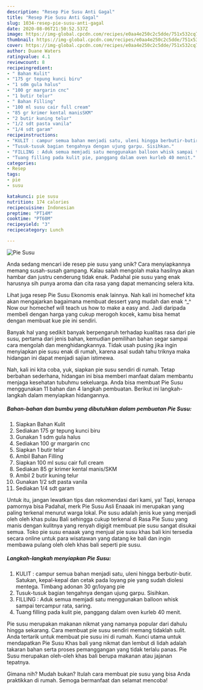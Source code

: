 ```yaml
---
description: "Resep Pie Susu Anti Gagal"
title: "Resep Pie Susu Anti Gagal"
slug: 1034-resep-pie-susu-anti-gagal
date: 2020-08-06T21:50:52.537Z
image: https://img-global.cpcdn.com/recipes/e0aa4e250c2c5dde/751x532cq70/pie-susu-foto-resep-utama.jpg
thumbnail: https://img-global.cpcdn.com/recipes/e0aa4e250c2c5dde/751x532cq70/pie-susu-foto-resep-utama.jpg
cover: https://img-global.cpcdn.com/recipes/e0aa4e250c2c5dde/751x532cq70/pie-susu-foto-resep-utama.jpg
author: Duane Waters
ratingvalue: 4.1
reviewcount: 8
recipeingredient:
- " Bahan Kulit"
- "175 gr tepung kunci biru"
- "1 sdm gula halus"
- "100 gr margarin cnc"
- "1 butir telur"
- " Bahan Filling"
- "100 ml susu cair full cream"
- "85 gr krimer kental manisSKM"
- "2 butir kuning telur"
- "1/2 sdt pasta vanila"
- "1/4 sdt garam"
recipeinstructions:
- "KULIT : campur semua bahan menjadi satu, uleni hingga berbutir-butir. Satukan, kepal-kepal dan cetak pada loyang pie yang sudah diolesi mentega. Timbang adonan 30 gr/loyang pie"
- "Tusuk-tusuk bagian tengahnya dengan ujung garpu. Sisihkan."
- "FILLING : Aduk semua memjadi satu menggunakan balloon whisk sampai tercampur rata, saring."
- "Tuang filling pada kulit pie, panggang dalam oven kurleb 40 menit."
categories:
- Resep
tags:
- pie
- susu

katakunci: pie susu 
nutrition: 174 calories
recipecuisine: Indonesian
preptime: "PT14M"
cooktime: "PT60M"
recipeyield: "3"
recipecategory: Lunch

---
```



![Pie Susu](https://img-global.cpcdn.com/recipes/e0aa4e250c2c5dde/751x532cq70/pie-susu-foto-resep-utama.jpg)

Anda sedang mencari ide resep pie susu yang unik? Cara menyiapkannya memang susah-susah gampang. Kalau salah mengolah maka hasilnya akan hambar dan justru cenderung tidak enak. Padahal pie susu yang enak harusnya sih punya aroma dan cita rasa yang dapat memancing selera kita.

Lihat juga resep Pie Susu Ekonomis enak lainnya. Nah kali ini homechef kita akan mengajarkan bagaimana membuat dessert yang mudah dan enak ^_^ Now our homechef will teach us how to make a easy and. Jadi daripada membeli dengan harga yang cukup merogoh kocek, kamu bisa hemat dengan membuat kue pie ini sendiri.

Banyak hal yang sedikit banyak berpengaruh terhadap kualitas rasa dari pie susu, pertama dari jenis bahan, kemudian pemilihan bahan segar sampai cara mengolah dan menghidangkannya. Tidak usah pusing jika ingin menyiapkan pie susu enak di rumah, karena asal sudah tahu triknya maka hidangan ini dapat menjadi sajian istimewa.


Nah, kali ini kita coba, yuk, siapkan pie susu sendiri di rumah. Tetap berbahan sederhana, hidangan ini bisa memberi manfaat dalam membantu menjaga kesehatan tubuhmu sekeluarga. Anda bisa membuat Pie Susu menggunakan 11 bahan dan 4 langkah pembuatan. Berikut ini langkah-langkah dalam menyiapkan hidangannya.

<!--inarticleads1-->

##### Bahan-bahan dan bumbu yang dibutuhkan dalam pembuatan Pie Susu:

1. Siapkan  Bahan Kulit
1. Sediakan 175 gr tepung kunci biru
1. Gunakan 1 sdm gula halus
1. Sediakan 100 gr margarin cnc
1. Siapkan 1 butir telur
1. Ambil  Bahan Filling
1. Siapkan 100 ml susu cair full cream
1. Sediakan 85 gr krimer kental manis/SKM
1. Ambil 2 butir kuning telur
1. Gunakan 1/2 sdt pasta vanila
1. Sediakan 1/4 sdt garam


Untuk itu, jangan lewatkan tips dan rekomendasi dari kami, ya! Tapi, kenapa pamornya bisa Padahal, merk Pie Susu Asli Enaaak ini merupakan yang paling terkenal menurut warga lokal. Pie susu adalah jenis kue yang menjadi oleh oleh khas pulau Bali sehingga cukup terkenal di Rasa Pie Susu yang manis dengan kulitnya yang renyah digigit membuat pie susu sangat disukai semua. Toko pie susu enaaak yang menjual pie susu khas bali kini tersedia secara online untuk para wisatawan yang datang ke bali dan ingin membawa pulang oleh oleh khas bali seperti pie susu. 

<!--inarticleads2-->

##### Langkah-langkah menyiapkan Pie Susu:

1. KULIT : campur semua bahan menjadi satu, uleni hingga berbutir-butir. Satukan, kepal-kepal dan cetak pada loyang pie yang sudah diolesi mentega. Timbang adonan 30 gr/loyang pie
1. Tusuk-tusuk bagian tengahnya dengan ujung garpu. Sisihkan.
1. FILLING : Aduk semua memjadi satu menggunakan balloon whisk sampai tercampur rata, saring.
1. Tuang filling pada kulit pie, panggang dalam oven kurleb 40 menit.


Pie susu merupakan makanan nikmat yang namanya popular dari dahulu hingga sekarang. Cara membuat pie susu sendiri memang tidaklah sulit. Anda tertarik untuk membuat pie susu ini di rumah. Kunci utama untuk mendapatkan Pie Susu Khas bali yang nikmat dan lembut di lidah adalah takaran bahan serta proses pemanggangan yang tidak terlalu panas. Pie Susu merupakan oleh-oleh khas bali berupa makanan atau jajanan tepatnya. 

Gimana nih? Mudah bukan? Itulah cara membuat pie susu yang bisa Anda praktikkan di rumah. Semoga bermanfaat dan selamat mencoba!
